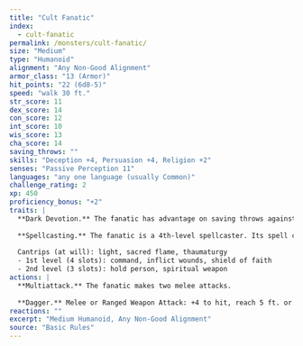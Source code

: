 ```yaml
---
title: "Cult Fanatic"
index:
  - cult-fanatic
permalink: /monsters/cult-fanatic/
size: "Medium"
type: "Humanoid"
alignment: "Any Non-Good Alignment"
armor_class: "13 (Armor)"
hit_points: "22 (6d8-5)"
speed: "walk 30 ft."
str_score: 11
dex_score: 14
con_score: 12
int_score: 10
wis_score: 13
cha_score: 14
saving_throws: ""
skills: "Deception +4, Persuasion +4, Religion +2"
senses: "Passive Perception 11"
languages: "any one language (usually Common)"
challenge_rating: 2
xp: 450
proficiency_bonus: "+2"
traits: |
  **Dark Devotion.** The fanatic has advantage on saving throws against being charmed or frightened.
  
  **Spellcasting.** The fanatic is a 4th-level spellcaster. Its spell casting ability is Wisdom (spell save DC 11, +3 to hit with spell attacks). The fanatic has the following cleric spells prepared:
  
  Cantrips (at will): light, sacred flame, thaumaturgy
  - 1st level (4 slots): command, inflict wounds, shield of faith
  - 2nd level (3 slots): hold person, spiritual weapon
actions: |
  **Multiattack.** The fanatic makes two melee attacks.
  
  **Dagger.** Melee or Ranged Weapon Attack: +4 to hit, reach 5 ft. or range 20/60 ft., one creature. Hit: 4 (1d4 + 2) piercing damage.
reactions: ""
excerpt: "Medium Humanoid, Any Non-Good Alignment"
source: "Basic Rules"
---
```

